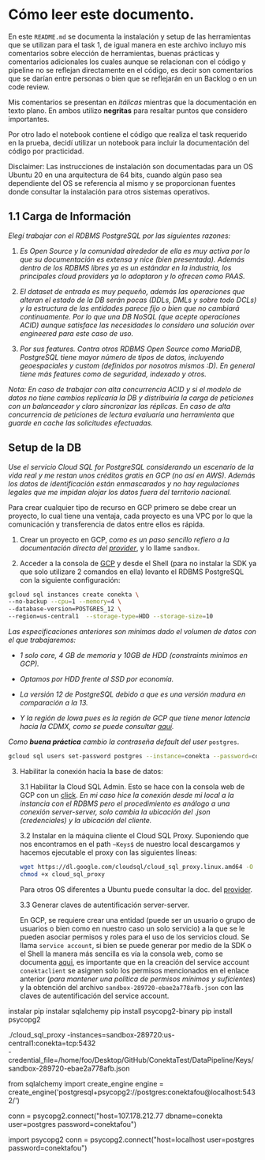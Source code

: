 # Cómo leer este documento.

En este `README.md` se documenta la instalación y setup de las herramientas que se utilizan para el task 1, de igual manera en este archivo incluyo mis comentarios sobre elección de herramientas, buenas prácticas y comentarios adicionales los cuales aunque se relacionan con el código y pipeline no se reflejan directamente en el código, es decir son comentarios que se darían entre personas o bien que se reflejarán en un Backlog o en un code review. 

Mis comentarios se presentan en *itálicas* mientras que la documentación en texto plano. En ambos utilizo __negritas__ para resaltar puntos que considero importantes.

Por otro lado el  notebook contiene el código que realiza el task requerido en la prueba, decidí utilizar un notebook para incluir la documentación del código por practicidad.    

Disclaimer: Las instrucciones de instalación son documentadas para un OS Ubuntu 20 en una arquitectura de 64 bits, cuando algún paso sea dependiente del OS se referencia al mismo y se proporcionan fuentes donde consultar la instalación para otros sistemas operativos.   

## 1.1 Carga de Información 

*Elegí trabajar con el RDBMS PostgreSQL por las siguientes razones:*

1. *Es Open Source y la comunidad alrededor de ella es muy activa por lo que su documentación es extensa y nice (bien presentada). Además dentro de los RDBMS libres ya es un estándar en la industria, los principales cloud providers ya lo adoptaron y lo ofrecen como PAAS.* 

2. *El dataset de entrada es muy pequeño, además las operaciones que alteran el estado de la DB serán pocas (DDLs, DMLs y sobre todo DCLs) y la estructura de las entidades parece fijo o bien que no cambiará continuamente. Por lo que una DB NoSQL (que acepte operaciones ACID) aunque satisface las necesidades lo considero una solución over engineered para este caso de uso.* 

3. *Por sus features. Contra otros RDBMS Open Source como MariaDB, PostgreSQL tiene mayor número de tipos de datos, incluyendo geoespaciales y custom (definidos por nosotros mismos :D).  En general tiene más features como de seguridad, indexado y otros.*


*Nota: En caso de trabajar con alta concurrencia ACID y si el modelo de datos no tiene cambios replicaría la DB y distribuiría la carga de peticiones con un balanceador y claro sincronizar las réplicas. En caso de alta concurrencia de peticiones de lectura evaluaría una herramienta que guarde en cache las solicitudes efectuadas.* 

## Setup de la DB

*Use el servicio Cloud SQL for PostgreSQL considerando un escenario de la vida real y me restan unos créditos gratis en GCP (no así en AWS).
Además los datos de identificación están enmascarados y no hay regulaciones legales que me impidan alojar los datos fuera del territorio nacional.*

Para crear cualquier tipo de recurso en GCP primero se debe crear un proyecto, lo cual tiene una ventaja, cada proyecto es una VPC por lo que la comunicación y transferencia de datos entre ellos es rápida. 

1. Crear un proyecto en GCP, *como es un paso sencillo refiero a la documentación directa del [provider](https://cloud.google.com/appengine/docs/standard/nodejs/building-app/creating-project)*, y lo llame `sandbox`. 

2. Acceder a la consola de [GCP](https://console.cloud.google.com/) y desde el Shell (para no instalar la SDK ya que solo utilizare 2 comandos en ella) levanto el RDBMS PostgreSQL con la siguiente configuración: 

```bash 
gcloud sql instances create conekta \
--no-backup --cpu=1 --memory=4 \
--database-version=POSTGRES_12 \
--region=us-central1  --storage-type=HDD --storage-size=10
```
*Las especificaciones anteriores son mínimas dado el volumen de datos con el que trabajaremos:*

+ *1 solo core, 4 GB de memoria y 10GB de HDD (constraints minimos en GCP).*
+ *Optamos por HDD frente al SSD por economía.* 
+ *La versión 12 de PostgreSQL debido a que es una versión madura en comparación a la 13.*

+ *Y la región de Iowa pues es la región de GCP que tiene menor latencia hacia la CDMX, como se puede consultar [aquí](https://gcping.com/).*  


*Como __buena práctica__ cambio la contraseña default del user* `postgres`.

```bash 
gcloud sql users set-password postgres --instance=conekta --password=conektafou
```

3. Habilitar la conexión hacia la base de datos: 

    3.1 Habilitar la Cloud SQL Admin. Esto se hace con la consola web de GCP con un [click](https://console.cloud.google.com/flows/enableapi?apiid=sqladmin&redirect=https://console.cloud.google.com&_ga=2.56133611.1105447096.1607143925-1191023216.1607143925).
    *En mi caso hice la conexión desde mi local a la instancia con el RDBMS pero el procedimiento es análogo a una conexión server-server, solo cambia la ubicación del .json (credenciales) y la ubicación del cliente.*


    3.2 Instalar en la máquina cliente el Cloud SQL Proxy. Suponiendo que nos encontramos en el path `~Keys$` de nuestro local descargamos y hacemos ejecutable el proxy con las siguientes líneas:

    ```bash 
    wget https://dl.google.com/cloudsql/cloud_sql_proxy.linux.amd64 -O cloud_sql_proxy
    chmod +x cloud_sql_proxy
    ```

    Para otros OS diferentes a Ubuntu puede consultar la doc. del [provider](https://cloud.google.com/sql/docs/postgres/sql-proxy#authentication-options).

    
    3.3 Generar claves de autentificación server-server. 

    En GCP, se requiere crear una entidad (puede ser un usuario o grupo de usuarios o bien como en nuestro caso un solo servicio) a la que se le pueden asociar permisos y roles para el uso de los servicios cloud. Se llama `service account`, si bien se puede generar por medio de la SDK o el Shell la manera más sencilla es vía la consola web, como se documenta [aqui](https://cloud.google.com/sql/docs/postgres/sql-proxy#create-service-account), es importante que en la creación del service account `conektaclient` se asignen solo los permisos mencionados en el enlace anterior (*para mantener una política de permisos mínimos y suficientes*) y la obtención del archivo `sandbox-289720-ebae2a778afb.json` con las claves de autentificación del service account.  






instalar pip 
instalar sqlalchemy 
pip install psycopg2-binary
pip install psycopg2

./cloud_sql_proxy -instances=sandbox-289720:us-central1:conekta=tcp:5432 \
-credential_file=/home/foo/Desktop/GitHub/ConektaTest/DataPipeline/Keys/sandbox-289720-ebae2a778afb.json


from sqlalchemy import create_engine
engine = create_engine('postgresql+psycopg2://postgres:conektafou@localhost:5432/')

conn = psycopg2.connect("host=107.178.212.77 dbname=conekta user=postgres password=conektafou")

import psycopg2
conn = psycopg2.connect("host=localhost user=postgres password=conektafou")
